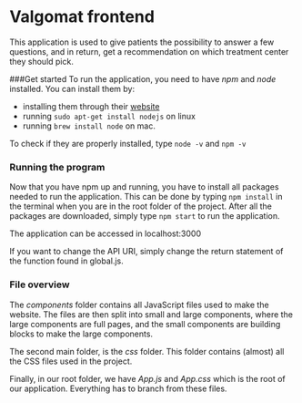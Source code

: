 # Valgomat frontend

This application is used to give patients the possibility to 
answer a few questions, and in return, get a recommendation on which
treatment center they should pick.

###Get started
To run the application, you need to have *npm* and *node* installed.
You can install them by:

* installing them through their [website](https://nodejs.org/en/)
* running `sudo apt-get install nodejs` on linux
* running `brew install node` on mac.

To check if they are properly installed, type `node -v` and `npm -v`

### Running the program
Now that you have npm up and running, 
you have to install all packages needed to run the application.
This can be done by typing `npm install` 
in the terminal when you are in the root folder of the project.
After all the packages are downloaded, simply type `npm start` 
to run the application.

The application can be accessed in localhost:3000

If you want to change the API URI, simply change the return statement of the function found in global.js.

### File overview
The *components* folder contains all JavaScript files used to make the website.
The files are then split into small and large components, where the large
components are full pages, and the small components are building blocks
to make the large components.

The second main folder, is the *css* folder. This folder contains 
(almost) all the CSS files used in the project.

Finally, in our root folder, we have *App.js* and *App.css* which is 
the root of our application. Everything has to branch from these files.
